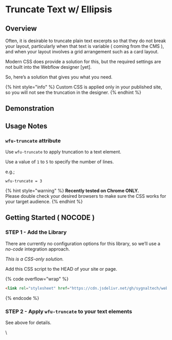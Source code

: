 # Truncate Text w/ Ellipsis

## Overview&#x20;

Often, it is desirable to truncate plain text excerpts so that they do not break your layout, particularly when that text is variable ( coming from the CMS ), and when your layout involves a grid arrangement such as a card layout.

Modern CSS does provide a solution for this, but the required settings are not built into the Webflow designer \[yet].

So, here’s a solution that gives you what you need.&#x20;

{% hint style="info" %}
Custom CSS is applied only in your published site, so you will not see the truncation in the designer.
{% endhint %}

## Demonstration <a href="#demonstration" id="demonstration"></a>

## Usage Notes <a href="#usage-notes" id="usage-notes"></a>

### `wfu-truncate` attribute <a href="#wfu-truncate-attribute" id="wfu-truncate-attribute"></a>

Use `wfu-truncate` to apply truncation to a text element.

Use a value of `1` to `5` to specify the number of lines.

e.g.;

```
wfu-truncate = 3
```

{% hint style="warning" %}
**Recently tested on Chrome ONLY.**\
Please double check your desired browsers to make sure the CSS works for your target audience.
{% endhint %}

## Getting Started ( NOCODE ) <a href="#getting-started-nocode" id="getting-started-nocode"></a>

### STEP 1 - Add the Library <a href="#step-1---add-the-library" id="step-1---add-the-library"></a>

There are currently no configuration options for this library, so we’ll use a _no-code_ integration approach.

_This is a CSS-only solution._

Add this CSS script to the HEAD of your site or page.

{% code overflow="wrap" %}
```html
<link rel="stylesheet" href="https://cdn.jsdelivr.net/gh/sygnaltech/webflow-util@4.11/dist/css/webflow-html.min.css">
```
{% endcode %}

### STEP 2 - Apply `wfu-truncate` to your text elements <a href="#step-2---apply-wfu-truncate-to-your-text-elements" id="step-2---apply-wfu-truncate-to-your-text-elements"></a>

See above for details.

\
